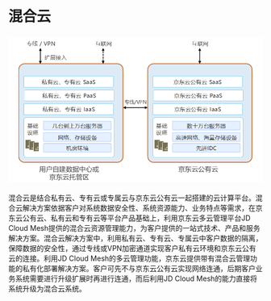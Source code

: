 #  混合云

### ![私-混](../../../../image/whitepaper/私-混.png)                                         

混合云是结合私有云、专有云或专属云与京东云公有云一起搭建的云计算平台。混合云解决方案依据客户对系统数据安全性、系统资源能力、业务特点等需求，在京东云公有云、私有云和专有云等平台产品基础上，利用京东云多云管理平台JD Cloud Mesh提供的混合云资源管理能力，为客户提供的一站式技术、产品和服务解决方案。混合云解决方案中，利用私有云、专有云、专属云中客户数据的隔离，保障数据的安全性，通过专线或VPN加密通道实现客户私有云环境和京东云公有云的连接。利用JD Cloud Mesh的多云管理功能，京东云提供带有混合云管理功能的私有化部署解决方案。客户可先不与京东云公有云实现网络连通，后期客户业务系统需要进行升级扩展时再进行连通，而后利用JD Cloud Mesh的能力直接将系统升级为混合云系统。
